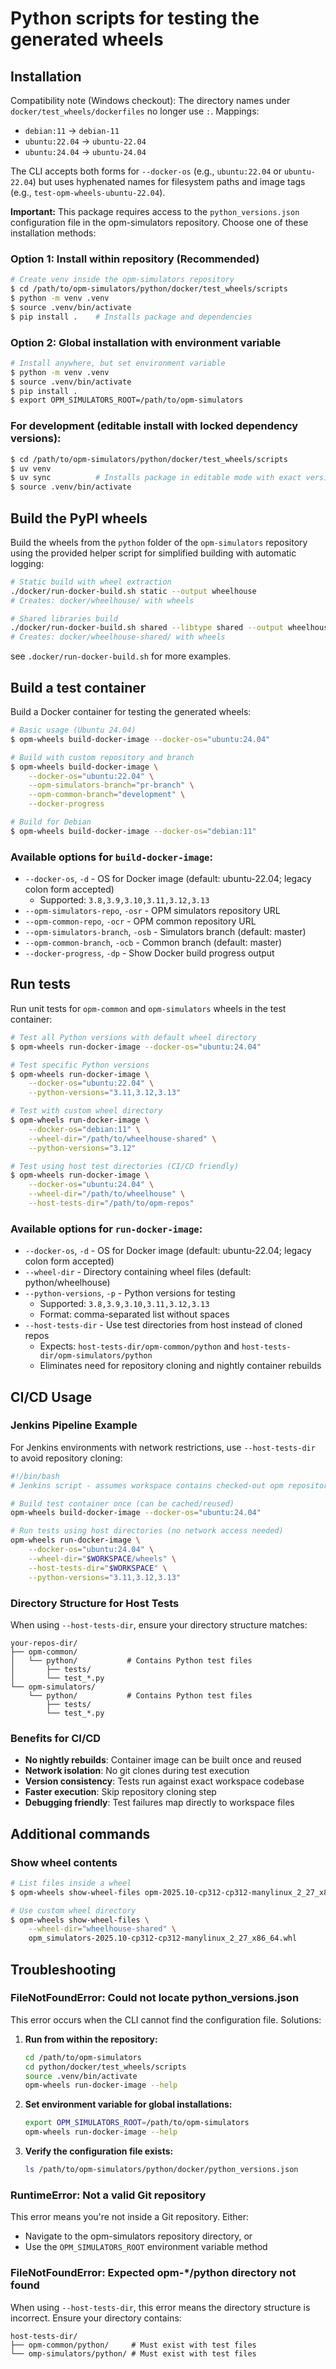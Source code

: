 # Python scripts for testing the generated wheels

## Installation

Compatibility note (Windows checkout):
The directory names under `docker/test_wheels/dockerfiles` no longer use `:`.
Mappings:

- `debian:11` -> `debian-11`
- `ubuntu:22.04` -> `ubuntu-22.04`
- `ubuntu:24.04` -> `ubuntu-24.04`

The CLI accepts both forms for `--docker-os` (e.g., `ubuntu:22.04` or `ubuntu-22.04`) but
uses hyphenated names for filesystem paths and image tags (e.g., `test-opm-wheels-ubuntu-22.04`).

**Important:** This package requires access to the `python_versions.json` configuration file in the opm-simulators repository. Choose one of these installation methods:

### Option 1: Install within repository (Recommended)
```bash
# Create venv inside the opm-simulators repository
$ cd /path/to/opm-simulators/python/docker/test_wheels/scripts
$ python -m venv .venv
$ source .venv/bin/activate
$ pip install .    # Installs package and dependencies
```

### Option 2: Global installation with environment variable
```bash
# Install anywhere, but set environment variable
$ python -m venv .venv
$ source .venv/bin/activate
$ pip install .
$ export OPM_SIMULATORS_ROOT=/path/to/opm-simulators
```

### For development (editable install with locked dependency versions):
```bash
$ cd /path/to/opm-simulators/python/docker/test_wheels/scripts
$ uv venv
$ uv sync          # Installs package in editable mode with exact versions from uv.lock
$ source .venv/bin/activate
```

## Build the PyPI wheels

Build the wheels from the `python` folder of the `opm-simulators` repository using
the provided helper script for simplified building with automatic logging:

```bash
# Static build with wheel extraction
./docker/run-docker-build.sh static --output wheelhouse
# Creates: docker/wheelhouse/ with wheels

# Shared libraries build
./docker/run-docker-build.sh shared --libtype shared --output wheelhouse-shared
# Creates: docker/wheelhouse-shared/ with wheels
```
see `.docker/run-docker-build.sh` for more examples.

## Build a test container

Build a Docker container for testing the generated wheels:

```bash
# Basic usage (Ubuntu 24.04)
$ opm-wheels build-docker-image --docker-os="ubuntu:24.04"

# Build with custom repository and branch
$ opm-wheels build-docker-image \
    --docker-os="ubuntu:22.04" \
    --opm-simulators-branch="pr-branch" \
    --opm-common-branch="development" \
    --docker-progress

# Build for Debian
$ opm-wheels build-docker-image --docker-os="debian:11"
```

### Available options for `build-docker-image`:
- `--docker-os`, `-d` - OS for Docker image (default: ubuntu-22.04; legacy colon form accepted)
  - Supported: `3.8,3.9,3.10,3.11,3.12,3.13`
- `--opm-simulators-repo`, `-osr` - OPM simulators repository URL
- `--opm-common-repo`, `-ocr` - OPM common repository URL
- `--opm-simulators-branch`, `-osb` - Simulators branch (default: master)
- `--opm-common-branch`, `-ocb` - Common branch (default: master)
- `--docker-progress`, `-dp` - Show Docker build progress output

## Run tests

Run unit tests for `opm-common` and `opm-simulators` wheels in the test container:

```bash
# Test all Python versions with default wheel directory
$ opm-wheels run-docker-image --docker-os="ubuntu:24.04"

# Test specific Python versions
$ opm-wheels run-docker-image \
    --docker-os="ubuntu:22.04" \
    --python-versions="3.11,3.12,3.13"

# Test with custom wheel directory
$ opm-wheels run-docker-image \
    --docker-os="debian:11" \
    --wheel-dir="/path/to/wheelhouse-shared" \
    --python-versions="3.12"

# Test using host test directories (CI/CD friendly)
$ opm-wheels run-docker-image \
    --docker-os="ubuntu:24.04" \
    --wheel-dir="/path/to/wheelhouse" \
    --host-tests-dir="/path/to/opm-repos"
```

### Available options for `run-docker-image`:
- `--docker-os`, `-d` - OS for Docker image (default: ubuntu-22.04; legacy colon form accepted)
- `--wheel-dir` - Directory containing wheel files (default: python/wheelhouse)
- `--python-versions`, `-p` - Python versions for testing
  - Supported: `3.8,3.9,3.10,3.11,3.12,3.13`
  - Format: comma-separated list without spaces
- `--host-tests-dir` - Use test directories from host instead of cloned repos
  - Expects: `host-tests-dir/opm-common/python` and `host-tests-dir/opm-simulators/python`
  - Eliminates need for repository cloning and nightly container rebuilds

## CI/CD Usage

### Jenkins Pipeline Example

For Jenkins environments with network restrictions, use `--host-tests-dir` to avoid repository cloning:

```bash
#!/bin/bash
# Jenkins script - assumes workspace contains checked-out opm repositories

# Build test container once (can be cached/reused)
opm-wheels build-docker-image --docker-os="ubuntu:24.04"

# Run tests using host directories (no network access needed)
opm-wheels run-docker-image \
    --docker-os="ubuntu:24.04" \
    --wheel-dir="$WORKSPACE/wheels" \
    --host-tests-dir="$WORKSPACE" \
    --python-versions="3.11,3.12,3.13"
```

### Directory Structure for Host Tests

When using `--host-tests-dir`, ensure your directory structure matches:

```
your-repos-dir/
├── opm-common/
│   └── python/           # Contains Python test files
│       ├── tests/
│       └── test_*.py
└── opm-simulators/
    └── python/           # Contains Python test files
        ├── tests/
        └── test_*.py
```

### Benefits for CI/CD

- **No nightly rebuilds**: Container image can be built once and reused
- **Network isolation**: No git clones during test execution
- **Version consistency**: Tests run against exact workspace codebase
- **Faster execution**: Skip repository cloning step
- **Debugging friendly**: Test failures map directly to workspace files

## Additional commands

### Show wheel contents
```bash
# List files inside a wheel
$ opm-wheels show-wheel-files opm-2025.10-cp312-cp312-manylinux_2_27_x86_64.whl

# Use custom wheel directory
$ opm-wheels show-wheel-files \
    --wheel-dir="wheelhouse-shared" \
    opm_simulators-2025.10-cp312-cp312-manylinux_2_27_x86_64.whl
```

## Troubleshooting

### FileNotFoundError: Could not locate python_versions.json

This error occurs when the CLI cannot find the configuration file. Solutions:

1. **Run from within the repository:**
   ```bash
   cd /path/to/opm-simulators
   cd python/docker/test_wheels/scripts
   source .venv/bin/activate
   opm-wheels run-docker-image --help
   ```

2. **Set environment variable for global installations:**
   ```bash
   export OPM_SIMULATORS_ROOT=/path/to/opm-simulators
   opm-wheels run-docker-image --help
   ```

3. **Verify the configuration file exists:**
   ```bash
   ls /path/to/opm-simulators/python/docker/python_versions.json
   ```

### RuntimeError: Not a valid Git repository

This error means you're not inside a Git repository. Either:
- Navigate to the opm-simulators repository directory, or
- Use the `OPM_SIMULATORS_ROOT` environment variable method

### FileNotFoundError: Expected opm-*/python directory not found

When using `--host-tests-dir`, this error means the directory structure is incorrect. Ensure your directory contains:
```
host-tests-dir/
├── opm-common/python/     # Must exist with test files
└── omp-simulators/python/ # Must exist with test files
```
